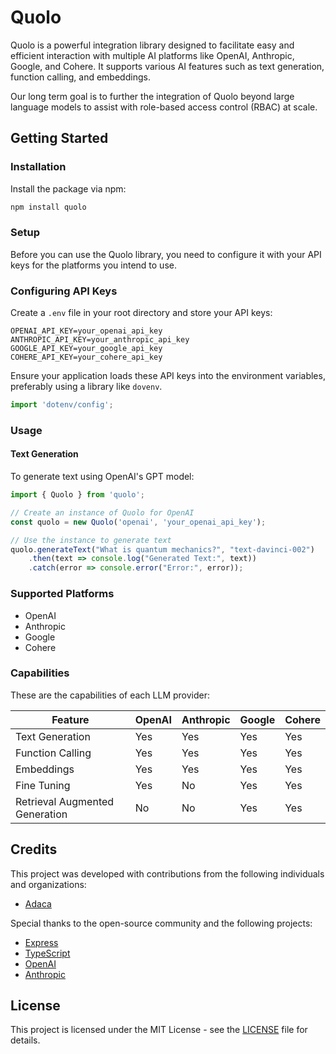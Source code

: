 # Quolo

Quolo is a powerful integration library designed to facilitate easy and efficient interaction with multiple AI platforms like OpenAI, Anthropic, Google, and Cohere. It supports various AI features such as text generation, function calling, and embeddings.

Our long term goal is to further the integration of Quolo beyond large language models to assist with role-based access control (RBAC) at scale.

## Getting Started

### Installation

Install the package via npm:

```sh
npm install quolo
```

### Setup

Before you can use the Quolo library, you need to configure it with your API keys for the platforms you intend to use.

### Configuring API Keys

Create a `.env` file in your root directory and store your API keys:

```env
OPENAI_API_KEY=your_openai_api_key
ANTHROPIC_API_KEY=your_anthropic_api_key
GOOGLE_API_KEY=your_google_api_key
COHERE_API_KEY=your_cohere_api_key
```

Ensure your application loads these API keys into the environment variables, preferably using a library like `dovenv`.

```typescript
import 'dotenv/config';
```

### Usage

#### Text Generation

To generate text using OpenAI's GPT model:

```typescript
import { Quolo } from 'quolo';

// Create an instance of Quolo for OpenAI
const quolo = new Quolo('openai', 'your_openai_api_key');

// Use the instance to generate text
quolo.generateText("What is quantum mechanics?", "text-davinci-002")
    .then(text => console.log("Generated Text:", text))
    .catch(error => console.error("Error:", error));
```

### Supported Platforms

* OpenAI
* Anthropic
* Google
* Cohere

### Capabilities

These are the capabilities of each LLM provider:

| Feature                           | OpenAI | Anthropic | Google | Cohere |
|-----------------------------------|--------|-----------|--------|--------|
| Text Generation                   | Yes    | Yes       | Yes    | Yes    |
| Function Calling                  | Yes    | Yes       | Yes    | Yes    |
| Embeddings                        | Yes    | Yes       | Yes    | Yes    |
| Fine Tuning                       | Yes    | No        | Yes    | Yes    |
| Retrieval Augmented Generation    | No     | No        | Yes    | Yes    |

## Credits

This project was developed with contributions from the following individuals and organizations:

- [Adaca](https://www.adaca.com)

Special thanks to the open-source community and the following projects:

- [Express](https://expressjs.com)
- [TypeScript](https://www.typescriptlang.org)
- [OpenAI](https://www.openai.com)
- [Anthropic](https://www.anthropic.com)

## License

This project is licensed under the MIT License - see the [LICENSE](LICENSE) file for details.

